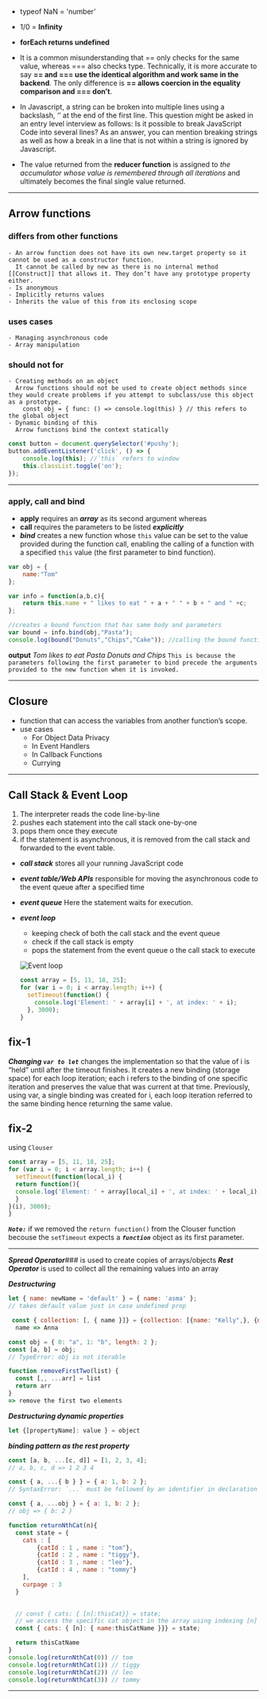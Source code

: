 - typeof NaN = 'number'

- 1/0 = **Infinity**

- **forEach returns undefined**

- It is a common misunderstanding that == only checks for the same value, whereas === also checks type. Technically, it is more accurate to say **== and === use the identical algorithm and work same in the backend**. The only difference is **== allows coercion in the equality comparison and === don’t**.

- In Javascript, a string can be broken into multiple lines using a backslash, ‘’ at the end of the first line.
This question might be asked in an entry level interview as follows: Is it possible to break JavaScript Code into several lines?
As an answer, you can mention breaking strings as well as how a break in a line that is not within a string is ignored by Javascript.

* The value returned from the **reducer function** is assigned to *the accumulator whose value is remembered through all iterations* and ultimately becomes the final single value returned.

---

## Arrow functions
### differs from other functions 
    - An arrow function does not have its own new.target property so it cannot be used as a constructor function.
      It cannot be called by new as there is no internal method [[Construct]] that allows it. They don’t have any prototype property either.
    - Is anonymous
    - Implicitly returns values
    - Inherits the value of this from its enclosing scope
  ### uses cases
    - Managing asynchronous code
    - Array manipulation
  ### should not for 
    - Creating methods on an object 
      Arrow functions should not be used to create object methods since they would create problems if you attempt to subclass/use this object as a prototype.
        const obj = { func: () => console.log(this) } // this refers to the global object
    - Dynamic binding of this
      Arrow functions bind the context statically

  ```js
  const button = document.querySelector('#pushy');
  button.addEventListener('click', () => {
      console.log(this); //`this` refers to window
      this.classList.toggle('on');
  });
  ```
---
### apply, call and bind
* **apply** requires an ***array*** as its second argument whereas 
* **call** requires the parameters to be listed ***explicitly*** 
* ***bind*** creates a new function whose ```this``` value can be set to the value provided during the function call, enabling the calling of a function with a specified ```this``` value (the first parameter to bind function).

```js
var obj = {
    name:"Tom"
};

var info = function(a,b,c){
    return this.name + " likes to eat " + a + " " + b + " and " +c;
};

//creates a bound function that has same body and parameters 
var bound = info.bind(obj,"Pasta"); 
console.log(bound("Donuts","Chips","Cake")); //calling the bound function later
``` 

**output** *Tom likes to eat Pasta Donuts and Chips*
  ```This is because the parameters following the first parameter to bind precede the arguments provided to the new function when it is invoked.```

---

## Closure
* function that can access the variables from another function’s scope.
* use cases
  * For Object Data Privacy
  * In Event Handlers
  * In Callback Functions
  * Currying
  
---

## Call Stack & Event Loop
1.  The interpreter reads the code line-by-line
2.  pushes each statement into the call stack one-by-one
3.  pops them once they execute
4.  if the statement is asynchronous, it is removed from the call stack and forwarded to the event table.
   
* ***call stack*** stores all your running JavaScript code
* ***event table/Web APIs*** responsible for moving the asynchronous code to the event queue after a specified time
* ***event queue*** Here the statement waits for execution.
* ***event loop*** 
  *  keeping check of both the call stack and the event queue
  *  check if the call stack is empty
  *  pops the statement from the event queue o the call stack to execute
  
  ![Event loop](https://www.educative.io/api/collection/10370001/6659404956958720/page/5287214965587968/image/5812838913277952?page_type=collection_lesson)


  ```js
  const array = [5, 11, 18, 25];
  for (var i = 0; i < array.length; i++) {
    setTimeout(function() {
      console.log('Element: ' + array[i] + ', at index: ' + i);
    }, 3000);
  }
  ```

## fix-1
  ***Changing ```var to let```*** changes the implementation so that the value of i is “held” until after the timeout finishes. 
  It creates a new binding (storage space) for each loop iteration; 
  each i refers to the binding of one specific iteration and preserves the value that was current at that time. 
  Previously, using var, a single binding was created for i, each loop iteration referred to the same binding hence returning the same value.

## fix-2
  using ```Clouser```

  ```js
  const array = [5, 11, 18, 25];
  for (var i = 0; i < array.length; i++) {
    setTimeout(function(local_i) {
    return function(){
    console.log('Element: ' + array[local_i] + ', at index: ' + local_i);
    }
  }(i), 3000);
  }
  ```
  ***```Note:```*** if we removed the ```return function()``` from the Clouser function becouse the ```setTimeout``` expects a ***```function```*** object as its first parameter.

---
***Spread Operator***### is used to create copies of arrays/objects
***Rest Operator*** is used to collect all the remaining values into an array

***Destructuring***
```js 
let { name: newName = 'default' } = { name: 'asma' };
// takes default value just in case undefined prop
```

```js
 const { collection: [, { name }]} = {collection: [{name: "Kelly",}, {name: "Anna",}],}
  name => Anna
```

```js
const obj = { 0: "a", 1: "b", length: 2 };
const [a, b] = obj;
// TypeError: obj is not iterable
```

```js
function removeFirstTwo(list) {
  const [,, ...arr] = list
  return arr
} 
=> remove the first two elements
```

***Destructuring dynamic properties***
```js 
let {[propertyName]: value } = object
```

***binding pattern as the rest property***

```js
const [a, b, ...[c, d]] = [1, 2, 3, 4];
// a, b, c, d => 1 2 3 4

const { a, ...{ b } } = { a: 1, b: 2 };
// SyntaxError: `...` must be followed by an identifier in declaration contexts

const { a, ...obj } = { a: 1, b: 2 };
// obj => { b: 2 }
```


```js
function returnNthCat(n){
  const state = {
    cats : [
        {catId : 1 , name : "tom"},
        {catId : 2 , name : "tiggy"},
        {catId : 3 , name : "leo"},
        {catId : 4 , name : "tommy"}
    ],
    curpage : 3
  }

  
  // const { cats: { [n]:thisCat}} = state;
  // we access the specific cat object in the array using indexing [n] and store it in the thisCat property.
  const { cats: { [n]: { name:thisCatName }}} = state;

  return thisCatName
}
console.log(returnNthCat(0)) // tom
console.log(returnNthCat(1)) // tiggy
console.log(returnNthCat(2)) // leo
console.log(returnNthCat(3)) // tommy
```

---
